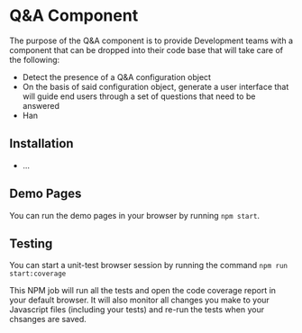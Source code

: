 # Q&A Component

The purpose of the Q&A component is to provide Development teams with a component that can be dropped into their code base that will take care of the following:
- Detect the presence of a Q&A configuration object
- On the basis of said configuration object, generate a user interface that will guide end users through a set of questions that need to be answered
- Han


## Installation

- ...

## Demo Pages

You can run the demo pages in your browser by running ```npm start```.

## Testing

You can start a unit-test browser session by running the command ```npm run start:coverage```

This NPM job will run all the tests and open the code coverage report in your default browser. It will also monitor all changes you make to your Javascript files (including your tests) and re-run the tests when your chsanges are saved.

